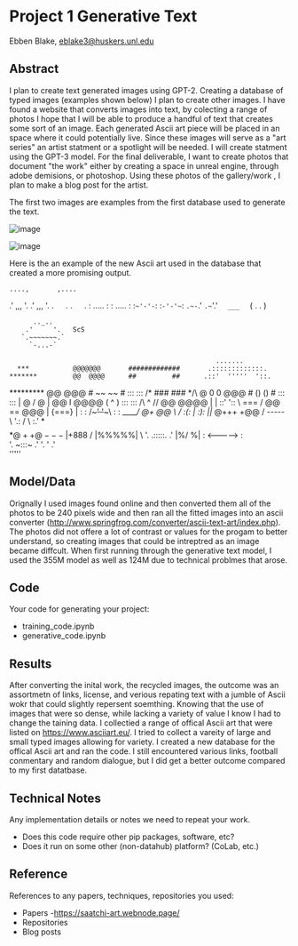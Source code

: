 # Project 1 Generative Text

Ebben Blake, eblake3@huskers.unl.edu

## Abstract

I plan to create text generated images using GPT-2. Creating a database of typed images (examples shown below) I plan to create other images. I have found a website that converts images into text, by colecting a range of photos I hope that I will be able to produce a handful of text that creates some sort of an image. Each generated Ascii art piece will be placed in an space where it could potentially live. Since these images will serve as a "art series" an artist statment or a spotlight will be needed. I will create statment using the GPT-3 model. For the final deliverable, I want to create photos that document "the work" either by creating a space in unreal engine, through adobe demisions, or photoshop. Using these photos of the gallery/work , I plan to make a blog post for the artist.

The first two images are examples from the first database used to generate the text.

![image](https://user-images.githubusercontent.com/83600906/152912412-b9de9ab8-8f6a-4718-aee2-1a8479eb974e.png)

![image](https://user-images.githubusercontent.com/83600906/152912516-21a4713f-fd5e-40d5-a705-3aa85f1e3d29.png)

Here is the an example of the new Ascii art used in the database that created a more promising output.

    ....,       ,....
  .' ,,, '.   .' ,,, '.
   .`   `.     .`   `.
  : ..... :   : ..... :
  :`~'-'-`:   :`-'-'~`:
   `.~-`.'     `.~`'.'
     ```   ___   ```
         ( . . )

          .._..
        .'     '.   ScS
       `.~~~~~~~.`
         `-...-`

                                                        .......
      ***           @@@@@@@       #############       .:::::::::::::.  
    *******         @@  @@@@      ##         ##      .::'  '''''  '::. 
   *********       @@    @@@      #  ~~   ~~  #      :::           ::: 
/\* ### ### */\    @ 0  0 @@@     #  ()   ()  #      :::           ::: 
|    @ / @    |   @@  I   @@@@    (     ^     )      :::           ::: 
\/\    ^    /\/   @@      @@@@     |         |       ::'           ':: 
   \  ===  /      @@  ==  @@@      |  {===}  |      : : /~~~' '~~~\ : :
    \_____/        @+     @@        \       /       :(:   |   :):
     _|_|_         @+++  +@@       /  -----  \      '.:     / \     :.'
  *$$$$$$$$$*       @+   +@     ---  |%\ /%|  ---    ':    (. .)    :' 
                     +88$8     /     |%%%%%|     \    '.  .:::::.  .'
                                     |%/ \%|           :  <----->  :   
                                                       '.  ~:::~  .'
                                                         '.  '  .'     
                                                           '''''



## Model/Data

  Orignally I used images found online and then converted them all of the photos to be 240 pixels wide and then ran all the fitted images into an ascii converter (http://www.springfrog.com/converter/ascii-text-art/index.php). The photos did not offere a lot of contrast or values for the progam to better understand, so creating images that could be intreptred as an image became diffcult. When first running through the generative text model, I used the 355M model as well as 124M due to technical problmes that arose. 

## Code

Your code for generating your project:
- training_code.ipynb 
- generative_code.ipynb

## Results

  After converting the inital work, the recycled images, the outcome was an assortmetn of links, license, and verious repating text with a jumble of Ascii wokr that could slightly repersent soemthing. Knowing that the use of images that were so dense, while lacking a variety of value I know I had to change the taining data. I collectied a range of offical Ascii art that were listed on https://www.asciiart.eu/. I tried to collect a vareity of large and small typed images allowing for variety. I created a new database for the offical Ascii art and ran the code. I still encountered various links, football conmentary and random dialogue, but I did get a better outcome compared to my first datatbase.
  
  

## Technical Notes

Any implementation details or notes we need to repeat your work. 
- Does this code require other pip packages, software, etc?
- Does it run on some other (non-datahub) platform? (CoLab, etc.)

## Reference

References to any papers, techniques, repositories you used:
- Papers
  -https://saatchi-art.webnode.page/
- Repositories
- Blog posts
